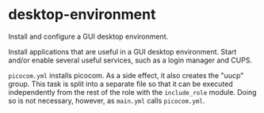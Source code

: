 desktop-environment
===================

Install and configure a GUI desktop environment.

Install applications that are useful in a GUI desktop environment. Start and/or
enable several useful services, such as a login manager and CUPS.

`picocom.yml` installs picocom. As a side effect, it also creates the "uucp"
group. This task is split into a separate file so that it can be executed
independently from the rest of the role with the `include_role` module. Doing so
is not necessary, however, as `main.yml` calls `picocom.yml`.
